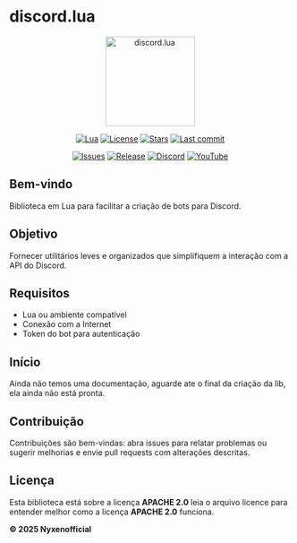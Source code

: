 # discord.lua

<p align="center">
  <img src="https://i.postimg.cc/hGCFB6MD/discord-lua.webp" alt="discord.lua" width="160" />
</p>

<p align="center">
  <a href="https://www.lua.org/"><img alt="Lua" src="https://img.shields.io/badge/Lua-5.1-blue.svg?logo=lua" /></a>
  <a href="https://github.com/nyxen5620/Discord.lua/blob/master/LICENSE"><img alt="License" src="https://img.shields.io/github/license/nyxen5620/Discord.lua" /></a>
  <a href="https://github.com/nyxen5620/Discord.lua/stargazers"><img alt="Stars" src="https://img.shields.io/github/stars/nyxen5620/Discord.lua?style=social" /></a>
  <a href="https://github.com/nyxen5620/Discord.lua/commits"><img alt="Last commit" src="https://img.shields.io/github/last-commit/nyxen5620/Discord.lua" /></a>
</p>
<p align="center">
  <a href="https://github.com/nyxen5620/Discord.lua/issues"><img alt="Issues" src="https://img.shields.io/github/issues/nyxen5620/Discord.lua" /></a>
  <a href="https://github.com/nyxen5620/Discord.lua/releases"><img alt="Release" src="https://img.shields.io/github/v/release/nyxen5620/Discord.lua?label=release" /></a>
  <a href="https://discord.gg/squarecloudofc"><img alt="Discord" src="https://img.shields.io/badge/Discord-Servidor%20da%20Square%20cloud-7289DA?logo=discord&logoColor=white" /></a>
  <a href="https://youtube.com/@lan_code"><img alt="YouTube" src="https://img.shields.io/badge/YouTube-Canal%20do%20Lan%20Code-FF0000?logo=youtube&logoColor=white" /></a>
</p>

## Bem-vindo
Biblioteca em Lua para facilitar a criação de bots para Discord.

## Objetivo
Fornecer utilitários leves e organizados que simplifiquem a interação com a API do Discord.

## Requisitos
- Lua ou ambiente compatível
- Conexão com a Internet
- Token do bot para autenticação

## Início
Ainda não temos uma documentação, aguarde ate o final da criação da lib, ela ainda não está pronta.

## Contribuição
Contribuições são bem-vindas: abra issues para relatar problemas ou sugerir melhorias e envie pull requests com alterações descritas.

## Licença
Esta biblioteca está sobre a licença **APACHE 2.0** leia o arquivo licence para entender melhor como a licença **APACHE 2.0** funciona.

**© 2025 Nyxenofficial**
